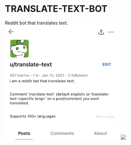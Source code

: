 # TRANSLATE-TEXT-BOT

Reddit bot that translates text. <br />
<img src="IMG_9642.jpg" width="360" height="360"/>
<img src="translategif.jpg"/>
